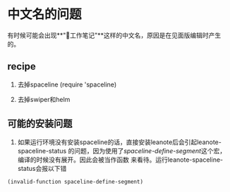 # 中文名的问题
有时候可能会出现**"工作笔记"**这样的中文名，原因是在见面版编辑时产生的。

## recipe
1. 去掉spaceline
(require 'spaceline)

2. 去掉swiper和helm

## 可能的安装问题
1. 如果运行环境没有安装spaceline的话，直接安装leanote后会引起leanote-spaceline-status
的问题，因为使用了*spaceline-define-segment*这个宏，编译的时候没有展开。因此会被当作函数
来看待。运行leanote-spaceline-status会报以下错
```elisp
(invalid-function spaceline-define-segment)
```

